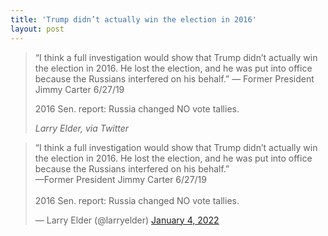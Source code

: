 ```yaml
---
title: 'Trump didn’t actually win the election in 2016'
layout: post
---
```


> “I think a full investigation would show that Trump didn’t actually win the election in 2016. He lost the election, and he was put into office because the Russians interfered on his behalf.” — Former President Jimmy Carter 6/27/19
>
> 2016 Sen. report: Russia changed NO vote tallies.
>
> <cite>Larry Elder, via Twitter</cite>

<blockquote class="twitter-tweet"><p lang="en" dir="ltr">“I think a full investigation would show that Trump didn’t actually win the election in 2016. He lost the election, and he was put into office because the Russians interfered on his behalf.”<br>—Former President Jimmy Carter 6/27/19<br><br>2016 Sen. report: Russia changed NO vote tallies.</p>&mdash; Larry Elder (@larryelder) <a href="https://twitter.com/larryelder/status/1478402176229666816?ref_src=twsrc%5Etfw">January 4, 2022</a></blockquote> <script async src="https://platform.twitter.com/widgets.js" charset="utf-8"></script>
